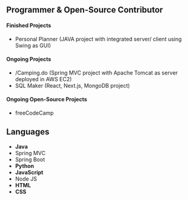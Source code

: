 ## Programmer & Open-Source Contributor
#### Finished Projects 
- Personal Planner (JAVA project with integrated server/ client using Swing as GUI)
#### Ongoing Projects
- /Camping.do (Spring MVC project with Apache Tomcat as server deployed in AWS EC2)
- SQL Maker (React, Next.js, MongoDB project)
#### Ongoing Open-Source Projects
- freeCodeCamp
## Languages
- **Java**
- Spring MVC
- Spring Boot
- **Python**
- **JavaScript**
- Node JS
- **HTML**
- **CSS**

<!--
**shlee8405/shlee8405** is a ✨ _special_ ✨ repository because its `README.md` (this file) appears on your GitHub profile.

Here are some ideas to get you started:

- 🔭 I’m currently working on ...
- 🌱 I’m currently learning ...
- 👯 I’m looking to collaborate on ...
- 🤔 I’m looking for help with ...
- 💬 Ask me about ...
- 📫 How to reach me: ...
- 😄 Pronouns: ...
- ⚡ Fun fact: ...
-->
